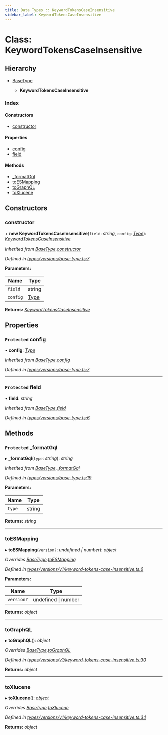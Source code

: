 ```yaml
---
title: Data Types :: KeywordTokensCaseInsensitive
sidebar_label: KeywordTokensCaseInsensitive
---
```


# Class: KeywordTokensCaseInsensitive

## Hierarchy

* [BaseType](basetype.md)

  * **KeywordTokensCaseInsensitive**

### Index

#### Constructors

* [constructor](keywordtokenscaseinsensitive.md#constructor)

#### Properties

* [config](keywordtokenscaseinsensitive.md#protected-config)
* [field](keywordtokenscaseinsensitive.md#protected-field)

#### Methods

* [_formatGql](keywordtokenscaseinsensitive.md#protected-_formatgql)
* [toESMapping](keywordtokenscaseinsensitive.md#toesmapping)
* [toGraphQL](keywordtokenscaseinsensitive.md#tographql)
* [toXlucene](keywordtokenscaseinsensitive.md#toxlucene)

## Constructors

###  constructor

\+ **new KeywordTokensCaseInsensitive**(`field`: *string*, `config`: *[Type](../overview.md#type)*): *[KeywordTokensCaseInsensitive](keywordtokenscaseinsensitive.md)*

*Inherited from [BaseType](basetype.md).[constructor](basetype.md#constructor)*

*Defined in [types/versions/base-type.ts:7](https://github.com/terascope/teraslice/blob/7cdb60b1/packages/data-types/src/types/versions/base-type.ts#L7)*

**Parameters:**

Name | Type |
------ | ------ |
`field` | string |
`config` | [Type](../overview.md#type) |

**Returns:** *[KeywordTokensCaseInsensitive](keywordtokenscaseinsensitive.md)*

## Properties

### `Protected` config

• **config**: *[Type](../overview.md#type)*

*Inherited from [BaseType](basetype.md).[config](basetype.md#protected-config)*

*Defined in [types/versions/base-type.ts:7](https://github.com/terascope/teraslice/blob/7cdb60b1/packages/data-types/src/types/versions/base-type.ts#L7)*

___

### `Protected` field

• **field**: *string*

*Inherited from [BaseType](basetype.md).[field](basetype.md#protected-field)*

*Defined in [types/versions/base-type.ts:6](https://github.com/terascope/teraslice/blob/7cdb60b1/packages/data-types/src/types/versions/base-type.ts#L6)*

## Methods

### `Protected` _formatGql

▸ **_formatGql**(`type`: *string*): *string*

*Inherited from [BaseType](basetype.md).[_formatGql](basetype.md#protected-_formatgql)*

*Defined in [types/versions/base-type.ts:19](https://github.com/terascope/teraslice/blob/7cdb60b1/packages/data-types/src/types/versions/base-type.ts#L19)*

**Parameters:**

Name | Type |
------ | ------ |
`type` | string |

**Returns:** *string*

___

###  toESMapping

▸ **toESMapping**(`version?`: *undefined | number*): *object*

*Overrides [BaseType](basetype.md).[toESMapping](basetype.md#abstract-toesmapping)*

*Defined in [types/versions/v1/keyword-tokens-case-insensitive.ts:6](https://github.com/terascope/teraslice/blob/7cdb60b1/packages/data-types/src/types/versions/v1/keyword-tokens-case-insensitive.ts#L6)*

**Parameters:**

Name | Type |
------ | ------ |
`version?` | undefined \| number |

**Returns:** *object*

___

###  toGraphQL

▸ **toGraphQL**(): *object*

*Overrides [BaseType](basetype.md).[toGraphQL](basetype.md#abstract-tographql)*

*Defined in [types/versions/v1/keyword-tokens-case-insensitive.ts:30](https://github.com/terascope/teraslice/blob/7cdb60b1/packages/data-types/src/types/versions/v1/keyword-tokens-case-insensitive.ts#L30)*

**Returns:** *object*

___

###  toXlucene

▸ **toXlucene**(): *object*

*Overrides [BaseType](basetype.md).[toXlucene](basetype.md#abstract-toxlucene)*

*Defined in [types/versions/v1/keyword-tokens-case-insensitive.ts:34](https://github.com/terascope/teraslice/blob/7cdb60b1/packages/data-types/src/types/versions/v1/keyword-tokens-case-insensitive.ts#L34)*

**Returns:** *object*
